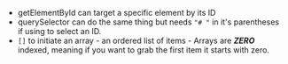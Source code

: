 - getElementById can target a specific element by its ID
- querySelector can do the same thing but needs `"# "` in it's parentheses if using to select an ID.
- `[]` to initiate an array - an ordered list of items - Arrays are <strong><em>ZERO</em></strong> indexed, meaning if you want to grab the first item it starts with zero.
